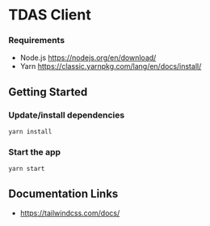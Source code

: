 # TDAS Client

### Requirements

- Node.js https://nodejs.org/en/download/
- Yarn https://classic.yarnpkg.com/lang/en/docs/install/

## Getting Started

### Update/install dependencies

`yarn install`

### Start the app

`yarn start`

## Documentation Links

- https://tailwindcss.com/docs/
